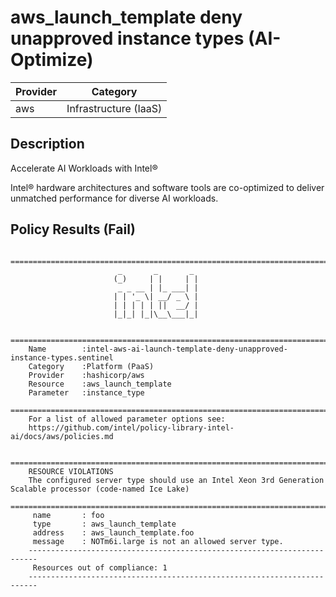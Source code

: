 
# aws_launch_template deny unapproved instance types (AI-Optimize)

| Provider            | Category                 |
|---------------------|--------------------------|
| aws                 | Infrastructure (IaaS)    |

## Description

Accelerate AI Workloads with Intel®

Intel® hardware architectures and software tools are co-optimized to deliver unmatched performance for diverse AI workloads. 

## Policy Results (Fail)

        ========================================================================
                            _       _       _
                           (_)     | |     | |
                            _ _ __ | |_ ___| |
                           | | '_ \| __/ _ \ |
                           | | | | | ||  __/ |
                           |_|_| |_|\__\___|_|

        ========================================================================
        Name        :intel-aws-ai-launch-template-deny-unapproved-instance-types.sentinel
        Category    :Platform (PaaS)
        Provider    :hashicorp/aws
        Resource    :aws_launch_template
        Parameter   :instance_type
        ========================================================================
        For a list of allowed parameter options see:
        https://github.com/intel/policy-library-intel-ai/docs/aws/policies.md

        ========================================================================
        RESOURCE VIOLATIONS
        The configured server type should use an Intel Xeon 3rd Generation Scalable processor (code-named Ice Lake)
        ========================================================================
         name       : foo
         type       : aws_launch_template
         address    : aws_launch_template.foo
         message    : NOTm6i.large is not an allowed server type.
        ------------------------------------------------------------------------
         Resources out of compliance: 1
        ------------------------------------------------------------------------